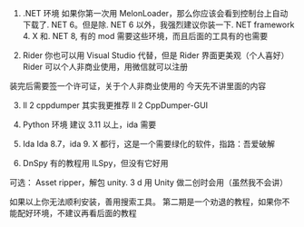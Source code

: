 1. .NET 环境
如果你第一次用 MelonLoader，那么你应该会看到控制台上自动下载了. NET 6。但是除. NET 6 以外，我强烈建议你装一下. NET framework 4. X 和. NET 8, 有的 mod 需要这些环境，而且后面的工具有的也需要

2. Rider
你也可以用 Visual Studio 代替，但是 Rider 界面更美观（个人喜好）
Rider 可以个人非商业使用，用微信就可以注册

装完后需要签一个许可证，关于个人非商业使用的
今天先不讲里面的内容

3. Il 2 cppdumper
其实我更推荐 Il 2 CppDumper-GUI

4. Python 环境
建议 3.11 以上，ida 需要

5. Ida
Ida 8.7，ida 9. X 都行，这是一个需要绿化的软件，指路：吾爱破解

6. DnSpy
有的教程用 ILSpy，但没有它好用

可选：
Asset ripper，解包 unity. 3 d 用
Unity  做二创时会用（虽然我不会讲）

如果以上你无法顺利安装，善用搜索工具。
第二期是一个劝退的教程，如果你不能配好环境，不建议再看后面的教程
